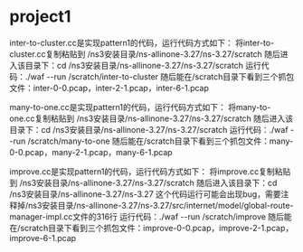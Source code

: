 # project1

inter-to-cluster.cc是实现pattern1的代码，运行代码方式如下：
将inter-to-cluster.cc复制粘贴到 /ns3安装目录/ns-allinone-3.27/ns-3.27/scratch
随后进入该目录下：cd /ns3安装目录/ns-allinone-3.27/ns-3.27/scratch
运行代码：./waf --run /scratch/inter-to-cluster
随后能在/scratch目录下看到三个抓包文件：inter-0-0.pcap，inter-2-1.pcap，inter-6-1.pcap

many-to-one.cc是实现pattern1的代码，运行代码方式如下：
将many-to-one.cc复制粘贴到 /ns3安装目录/ns-allinone-3.27/ns-3.27/scratch
随后进入该目录下：cd /ns3安装目录/ns-allinone-3.27/ns-3.27/scratch
运行代码：./waf --run /scratch/many-to-one
随后能在/scratch目录下看到三个抓包文件：many-0-0.pcap，many-2-1.pcap，many-6-1.pcap

improve.cc是实现pattern1的代码，运行代码方式如下：
将improve.cc复制粘贴到 /ns3安装目录/ns-allinone-3.27/ns-3.27/scratch
随后进入该目录下：cd /ns3安装目录/ns-allinone-3.27/ns-3.27
这个代码运行可能会出现bug，需要注释掉/ns3安装目录/ns-allinone-3.27/ns-3.27/src/internet/model/global-route-manager-impl.cc文件的316行
运行代码：./waf --run /scratch/improve
随后能在/scratch目录下看到三个抓包文件：improve-0-0.pcap，improve-2-1.pcap，improve-6-1.pcap

